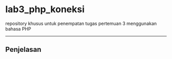 # lab3_php_koneksi
repository khusus untuk penempatan tugas pertemuan 3 menggunakan bahasa PHP

---

## Penjelasan
